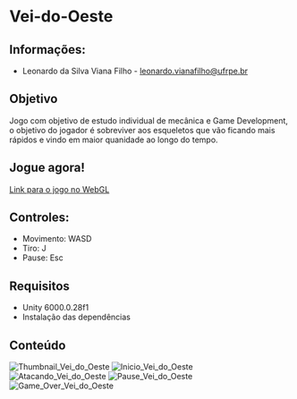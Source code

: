 # Vei-do-Oeste

## Informações:

* Leonardo da Silva Viana Filho - leonardo.vianafilho@ufrpe.br

## Objetivo

Jogo com objetivo de estudo individual de mecânica e Game Development, o objetivo do jogador é sobreviver aos esqueletos que vão ficando mais rápidos e vindo em maior quanidade ao longo do tempo.

## **Jogue agora!**
[Link para o jogo no WebGL](https://play.unity.com/en/games/963ce0c2-1fa0-4ef9-a3fc-e4408e7a85d9/webgl-builds)

## Controles:
- Movimento: WASD
- Tiro: J
- Pause: Esc

## Requisitos

- Unity 6000.0.28f1
- Instalação das dependências

## Conteúdo

![Thumbnail_Vei_do_Oeste](https://github.com/user-attachments/assets/33375084-f7b4-43a7-8eb9-512b5f55e002)
![Inicio_Vei_do_Oeste](https://github.com/user-attachments/assets/dc2c19b4-6a03-4133-8a88-eed45de29dfd)
![Atacando_Vei_do_Oeste](https://github.com/user-attachments/assets/c583906a-80de-4124-b6a5-33b71d5c688a)
![Pause_Vei_do_Oeste](https://github.com/user-attachments/assets/55f5e2c1-c5ab-486a-bccd-fa81887760c6)
![Game_Over_Vei_do_Oeste](https://github.com/user-attachments/assets/8e24b2e4-3843-4c92-86c4-f3e0e25f4367)
